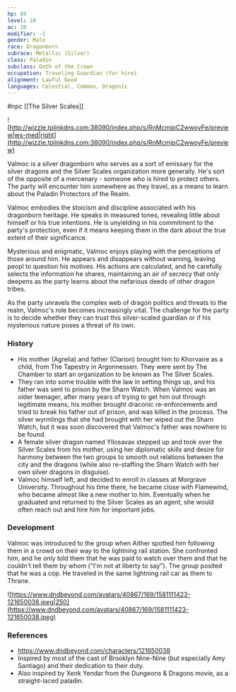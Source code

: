 ```yaml
---
hp: 84
level: 10
ac: 18
modifier: -1
gender: Male
race: Dragonborn
subrace: Metallic (Silver)
class: Paladin
subclass: Oath of the Crown
occupation: Traveling Guardian (for hire)
alignment: Lawful Good
languages: Celestial, Common, Dragonic
---
```

 #npc [[The Silver Scales]]

![http://wizzle.tplinkdns.com:38090/index.php/s/RnMcmjpC2wwoyFe/preview|ws-med|right](http://wizzle.tplinkdns.com:38090/index.php/s/RnMcmjpC2wwoyFe/preview)

Valmoc is a silver dragonborn who serves as a sort of emissary for the silver dragons and the Silver Scales organization more generally. He's sort of the opposite of a mercenary - someone who is hired to protect others. The party will encounter him somewhere as they travel, as a means to learn about the Paladin Protectors of the Realm.

Valmoc embodies the stoicism and discipline associated with his dragonborn heritage. He speaks in measured tones, revealing little about himself or his true intentions. He is unyielding in his commitment to the party's protection, even if it means keeping them in the dark about the true extent of their significance.

Mysterious and enigmatic, Valmoc enjoys playing with the perceptions of those around him. He appears and disappears without warning, leaving peopl to question his motives. His actions are calculated, and he carefully selects the information he shares, maintaining an air of secrecy that only deepens as the party learns about the nefarious deeds of other dragon tribes.

As the party unravels the complex web of dragon politics and threats to the realm, Valmoc's role becomes increasingly vital. The challenge for the party is to decide whether they can trust this silver-scaled guardian or if his mysterious nature poses a threat of its own.

### History

* His mother (Agrelia) and father (Clarion) brought him to Khorvaire as a child, from The Tapestry in Argonnessen. They were sent by The Chamber to start an organization to be known as The Silver Scales.
* They ran into some trouble with the law in setting things up, and his father was sent to prison by the Sharn Watch. When Valmoc was an older teenager, after many years of trying to get him out through legitimate means, his mother brought draconic re-enforcements and tried to break his father out of prison, and was killed in the process. The silver wyrmlings that she had brought with her wiped out the Sharn Watch, but it was soon discovered that Valmoc's father was nowhere to be found.
* A female silver dragon named Yllosavax stepped up and took over the Silver Scales from his mother, using her diplomatic skills and desire for harmony between the two groups to smooth out relations between the city and the dragons (while also re-staffing the Sharn Watch with her own silver dragons in disguise).
* Valmoc himself left, and decided to enroll in classes at Morgrave University. Throughout his time there, he became close with Flamewind, who became almost like a new mother to him. Eventually when he graduated and returned to the Silver Scales as an agent, she would often reach out and hire him for important jobs.

### Development

Valmoc was introduced to the group when Aither spotted him following them in a crowd on their way to the lightning rail station. She confronted him, and he only told them that he was paid to watch over them and that he couldn't tell them by whom ("I'm not at liberty to say"). The group posited that he was a cop. He traveled in the same lightning rail car as them to Thrane.

![https://www.dndbeyond.com/avatars/40867/169/1581111423-121650038.jpeg|250](https://www.dndbeyond.com/avatars/40867/169/1581111423-121650038.jpeg)

### References

* https://www.dndbeyond.com/characters/121650038
* Inspired by most of the cast of Brooklyn Nine-Nine (but especially Amy Santiago) and their dedication to their duty.
* Also inspired by Xenk Yendar from the Dungeons & Dragons movie, as a straight-laced paladin.
